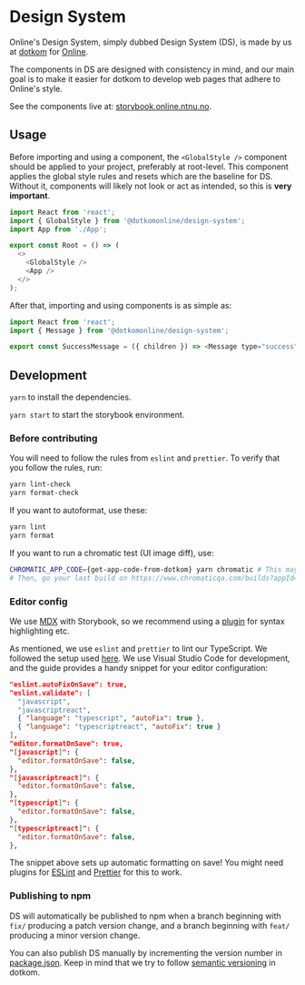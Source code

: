 # Design System

Online's Design System, simply dubbed Design System (DS), is made by us at [dotkom](https://github.com/dotkom/) for [Online](https://online.ntnu.no/).

The components in DS are designed with consistency in mind, and our main goal is to make it easier for dotkom to develop web pages that adhere to Online's style.

See the components live at: [storybook.online.ntnu.no](https://storybook.online.ntnu.no).

## Usage

Before importing and using a component, the `<GlobalStyle />` component should be applied to your project, preferably at root-level. This component applies the global style rules and resets which are the baseline for DS. Without it, components will likely not look or act as intended, so this is **very important**.

```javascript
import React from 'react';
import { GlobalStyle } from '@dotkomonline/design-system';
import App from './App';

export const Root = () => (
  <>
    <GlobalStyle />
    <App />
  </>
);
```

After that, importing and using components is as simple as:

```javascript
import React from 'react';
import { Message } from '@dotkomonline/design-system';

export const SuccessMessage = ({ children }) => <Message type="success">{children}</Message>;
```

## Development

`yarn` to install the dependencies.

`yarn start` to start the storybook environment.

### Before contributing

You will need to follow the rules from `eslint` and `prettier`. To verify that you follow the rules, run:

```bash
yarn lint-check
yarn format-check
```

If you want to autoformat, use these:

```bash
yarn lint
yarn format
```

If you want to run a chromatic test (UI image diff), use:

```bash
CHROMATIC_APP_CODE={get-app-code-from-dotkom} yarn chromatic # This may take som time
# Then, go your last build on https://www.chromaticqa.com/builds?appId=5dea690ec744f30020aaf273 to review changes in UI.
```

### Editor config

We use [MDX](https://mdxjs.com/) with Storybook, so we recommend using a [plugin](https://marketplace.visualstudio.com/items?itemName=silvenon.mdx) for syntax highlighting etc.

As mentioned, we use `eslint` and `prettier` to lint our TypeScript. We followed the setup used [here](https://dev.to/robertcoopercode/using-eslint-and-prettier-in-a-typescript-project-53jb). We use Visual Studio Code for development, and the guide provides a handy snippet for your editor configuration:

```json
"eslint.autoFixOnSave": true,
"eslint.validate": [
  "javascript",
  "javascriptreact",
  { "language": "typescript", "autoFix": true },
  { "language": "typescriptreact", "autoFix": true }
],
"editor.formatOnSave": true,
"[javascript]": {
  "editor.formatOnSave": false,
},
"[javascriptreact]": {
  "editor.formatOnSave": false,
},
"[typescript]": {
  "editor.formatOnSave": false,
},
"[typescriptreact]": {
  "editor.formatOnSave": false,
},
```

The snippet above sets up automatic formatting on save! You might need plugins for [ESLint](https://marketplace.visualstudio.com/items?itemName=dbaeumer.vscode-eslint) and [Prettier](https://marketplace.visualstudio.com/items?itemName=esbenp.prettier-vscode) for this to work.

### Publishing to npm

DS will automatically be published to npm when a branch beginning with `fix/` producing a patch version change, and a branch beginning with `feat/` producing a minor version change.

You can also publish DS manually by incrementing the version number in [package.json](https://github.com/dotkom/design-system/blob/master/package.json). Keep in mind that we try to follow [semantic versioning](https://docs.npmjs.com/about-semantic-versioning) in dotkom.
